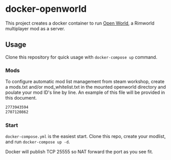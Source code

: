 # docker-openworld

This project creates a docker container to run [Open World](https://github.com/TastyLollipop/OpenWorld), a Rimworld multiplayer mod as a server.

## Usage

Clone this repository for quick usage with `docker-compose up` command.

### Mods

To configure automatic mod list management from steam workshop, create a mods.txt and/or mod_whitelist.txt in the mounted openworld directory and poulate your mod ID's line by line. An example of this file will be provided in this document.

```txt
2773943594
2707120862
```

### Start

`docker-compose.yml` is the easiest start.
Clone this repo, create your modlist, and run `docker-compose up -d`.

Docker will publish TCP 25555 so NAT forward the port as you see fit.

